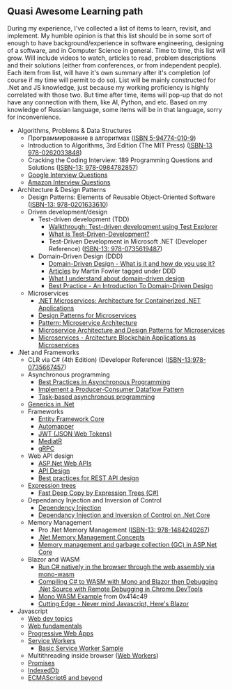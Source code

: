 
## Quasi Awesome Learning path
During my experience, I've collected a list of items to learn, revisit, and implement. My humble opinion is that this list should be in some sort of enough to have background/experience in software engineering, designing of a software, and in Computer Science in general.
Time to time, this list will grow. Will include videos to watch, articles to read, problem descriptions and their solutions (either from conferences, or from independent people). Each item from list, will have it's own summary after it's completion (of course if my time will permit to do so).
List will be mainly constructed for .Net and JS knowledge, just because my working proficiency is highly correlated with those two. But time after time, items will pop-up that do not have any connection with them, like AI, Python, and etc. Based on my knowledge of Russian language, some items will be in that language, sorry for inconvenience.

- Algorithms, Problems & Data Structures  
    - Программирование в алгоритмах ([ISBN 5-94774-010-9](https://www.amazon.com/dp/5947740109/ref=cm_sw_r_tw_dp_x_KqGvFbQMBBP6F))
    - Introduction to Algorithms, 3rd Edition (The MIT Press) ([ISBN-13 978-0262033848](https://www.amazon.com/dp/0262033844/ref=cm_sw_r_tw_dp_x_-rGvFbBB61V8A))
    - Cracking the Coding Interview: 189 Programming Questions and Solutions ([ISBN-13: 978-0984782857](https://www.amazon.com/dp/0984782850/ref=cm_sw_r_tw_dp_x_FvGvFb5FYN46B))
    - [Google Interview Questions](https://www.geeksforgeeks.org/google-interview-questions/)
    - [Amazon Interview Questions](https://www.geeksforgeeks.org/amazon-interview-questions/)
- Architecture & Design Patterns
    - Design Patterns: Elements of Reusable Object-Oriented Software ([ISBN-13: 978-0201633610](https://www.amazon.com/dp/0201633612/ref=cm_sw_r_tw_dp_x_QuGvFb3B67Z38))
    - Driven development/design
        - Test-driven development (TDD)
            - [Walkthrough: Test-driven development using Test Explorer](https://docs.microsoft.com/en-us/visualstudio/test/quick-start-test-driven-development-with-test-explorer?view=vs-2019)
            - [What is Test-Driven-Development?](https://medium.com/capgemini-microsoft-team/what-is-test-driven-development-4a14bb69463a)
            - Test-Driven Development in Microsoft .NET (Developer Reference) ([ISBN-13:  978-0735619487](https://www.amazon.com/dp/0735619484/ref=cm_sw_r_tw_dp_x_rIGvFbR2QZ880))
        - Domain-Driven Design (DDD)
            - [Domain-Driven Design - What is it and how do you use it?](https://airbrake.io/blog/software-design/domain-driven-design)
            - [Articles](https://martinfowler.com/tags/domain%20driven%20design.html) by Martin Fowler tagged under DDD
            - [What I understand about domain-driven design](https://medium.com/code-thoughts/what-i-understand-about-domain-driven-design-f7fbd00e364f)
            - [Best Practice - An Introduction To Domain-Driven Design](https://docs.microsoft.com/en-us/archive/msdn-magazine/2009/february/best-practice-an-introduction-to-domain-driven-design)
    - Microservices
        - [.NET Microservices: Architecture for Containerized .NET Applications](https://docs.microsoft.com/en-us/dotnet/architecture/microservices/)
        - [Design Patterns for Microservices](https://dzone.com/articles/design-patterns-for-microservices)
        - [Pattern: Microservice Architecture](https://microservices.io/patterns/microservices.html)
        - [Microservice Architecture and Design Patterns for Microservices](https://medium.com/@madhukaudantha/microservice-architecture-and-design-patterns-for-microservices-e0e5013fd58a)
        - [Microservices - Arcitecture Blockchain Applications as Microservices](https://docs.microsoft.com/en-us/archive/msdn-magazine/2018/september/microservices-architect-blockchain-applications-as-microservices)
- .Net and Frameworks 
    - CLR via C# (4th Edition) (Developer Reference) ([ISBN-13:978-0735667457](https://www.amazon.com/dp/0735667454/ref=cm_sw_r_tw_dp_x_QwGvFbHYS9CNA))  
    - Asynchronous programming
        - [Best Practices in Asynchronous Programming](https://docs.microsoft.com/en-us/archive/msdn-magazine/2013/march/async-await-best-practices-in-asynchronous-programming)
        - [Implement a Producer-Consumer Dataflow Pattern](https://docs.microsoft.com/en-us/dotnet/standard/parallel-programming/how-to-implement-a-producer-consumer-dataflow-pattern)
        - [Task-based asynchronous programming](https://docs.microsoft.com/en-us/dotnet/standard/parallel-programming/task-based-asynchronous-programming)
    - [Generics in .Net](https://docs.microsoft.com/en-us/dotnet/standard/generics/)
    - Frameworks
        - [Entity Framework Core](https://docs.microsoft.com/en-us/ef/core/)
        - [Automapper](automapper.org)
        - [JWT (JSON Web Tokens)](jwt.io)
        - [MediatR](https://github.com/jbogard/MediatR)
        - [gRPC](https://grpc.io/)
    - Web API design
        - [ASP.Net Web APIs](https://dotnet.microsoft.com/apps/aspnet/apis)
        - [API Design](https://docs.microsoft.com/en-us/azure/architecture/best-practices/api-design)
        - [Best practices for REST API design](https://stackoverflow.blog/2020/03/02/best-practices-for-rest-api-design/)
    - [Expression trees](https://docs.microsoft.com/en-us/dotnet/csharp/expression-trees)
        - [Fast Deep Copy by Expression Trees (C#)](https://www.codeproject.com/Articles/1111658/Fast-Deep-Copy-by-Expression-Trees-C-Sharp)
    - Dependancy Injection and Inversion of Control
        - [Dependency Injection](https://docs.microsoft.com/en-us/aspnet/core/fundamentals/dependency-injection?view=aspnetcore-3.1)
        - [Dependancy Injection and Inversion of Control on .Net Core](https://medium.com/@alexalvess/dependency-injection-and-inversion-of-control-on-net-core-3136fe98b72)
    - Memory Management
        - Pro .Net Memory Management ([ISBN-13: 978-1484240267](https://www.amazon.com/dp/148424026X/ref=cm_sw_r_tw_dp_x_fBHvFb425K1F7))
        - [.Net Memory Management Concepts](https://www.jetbrains.com/help/dotmemory/NET_Memory_Management_Concepts.html)
        - [Memory management and garbage collection (GC) in ASP.Net Core](https://docs.microsoft.com/en-us/aspnet/core/performance/memory?view=aspnetcore-3.1)
    - Blazor and WASM
        - [Run C# natively in the browser through the web assembly via mono-wasm](https://itnext.io/run-c-natively-in-the-browser-through-the-web-assembly-via-mono-wasm-60f3d55dd05a)
        - [Compiling C# to WASM with Mono and Blazor then Debugging .Net Source with Remote Debugging in Chrome DevTools](https://www.hanselman.com/blog/CompilingCToWASMWithMonoAndBlazorThenDebuggingNETSourceWithRemoteDebuggingInChromeDevTools.aspx)
        - [Mono WASM Example](https://github.com/0x414c49/mono-wasm-example) from 0x414c49
        - [Cutting Edge - Never mind Javascript, Here's Blazor](https://docs.microsoft.com/en-us/archive/msdn-magazine/2018/september/cutting-edge-never-mind-javascript-here%E2%80%99s-blazor)
- Javascript  
    - [Web dev topics](https://web.dev/)
    - [Web fundamentals](https://developers.google.com/web/fundamentals)
    - [Progressive Web Apps](https://web.dev/progressive-web-apps/)
    - [Service Workers](https://developers.google.com/web/fundamentals/primers/service-workers)
        - [Basic Service Worker Sample](https://googlechrome.github.io/samples/service-worker/basic/)
    - Multithreading inside browser ([Web Workers](https://www.html5rocks.com/en/tutorials/workers/basics/))
    - [Promises](https://web.dev/promises/)
    - [IndexedDb](https://developers.google.com/web/ilt/pwa/working-with-indexeddb)
    - [ECMAScript6 and beyond](https://medium.com/@madasamy/javascript-brief-history-and-ecmascript-es6-es7-es8-features-673973394df4)
